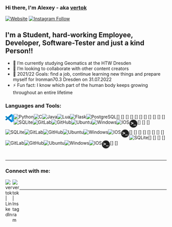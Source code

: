 ### Hi there, I'm Alexey - aka [vertok][linkedin]

[![Website](https://img.shields.io/badge/LinkedIn-0077B5?style=for-the-badge&logo=linkedin&logoColor=white)](https://www.linkedin.com/in/alexey-obukhov-a9a201156)
[![Instagram Follow](https://img.shields.io/badge/Instagram-E4405F?style=for-the-badge&logo=instagram&logoColor=white)](https://instagram.com/vertok)

## I'm a Student, hard-working Employee, Developer, Software-Tester and just a kind Person!!

- 🌱 I’m currently studying Geomatics at the HTW Dresden
- 👯 I’m looking to collaborate with other content creators
- 🥅 2021/22 Goals: find a job, continue learning new things and prepare myself for Ironman70.3 Dresden on 31.07.2022
- ⚡ Fun fact: I know which part of the human body keeps growing throughout an entire lifetime

### Languages and Tools:

[<img align="left" alt="Visual Studio Code" width="26px" src="https://raw.githubusercontent.com/github/explore/80688e429a7d4ef2fca1e82350fe8e3517d3494d/topics/visual-studio-code/visual-studio-code.png" />]
[<img align="left" alt="Python" src="https://img.shields.io/badge/Python-3776AB?style=for-the-badge&logo=python&logoColor=white" />]
[<img align="left" alt="C" src="https://img.shields.io/badge/C-00599C?style=for-the-badge&logo=c&logoColor=white" />]
[<img align="left" alt="Java" src="https://img.shields.io/badge/Java-ED8B00?style=for-the-badge&logo=java&logoColor=white" />]
[<img align="left" alt="Lua" src="https://img.shields.io/badge/Lua-2C2D72?style=for-the-badge&logo=lua&logoColor=white" />]
[<img align="left" alt="Flask" src="https://img.shields.io/badge/Flask-000000?style=for-the-badge&logo=flask&logoColor=white" />]
[<img align="left" alt="PostgreSQL" src="https://img.shields.io/badge/PostgreSQL-316192?style=for-the-badge&logo=postgresql&logoColor=white" />]
[<img align="left" alt="SQLite" src="https://img.shields.io/badge/SQLite-07405E?style=for-the-badge&logo=sqlite&logoColor=white" />]
[<img align="left" alt="GitLab" src="https://img.shields.io/badge/GitLab-330F63?style=for-the-badge&logo=gitlab&logoColor=white" />]
[<img align="left" alt="GitHub" src="https://img.shields.io/badge/GitHub-100000?style=for-the-badge&logo=github&logoColor=white" />]
[<img align="left" alt="Ubuntu" src="https://img.shields.io/badge/Ubuntu-E95420?style=for-the-badge&logo=ubuntu&logoColor=white" />]
[<img align="left" alt="Windows" src="https://img.shields.io/badge/Windows-0078D6?style=for-the-badge&logo=windows&logoColor=white" />]
[<img align="left" alt="IOS" src="https://img.shields.io/badge/iOS-000000?style=for-the-badge&logo=ios&logoColor=white" />]
[<img align="left" alt="Terminal" width="26px" src="https://raw.githubusercontent.com/github/explore/80688e429a7d4ef2fca1e82350fe8e3517d3494d/topics/terminal/terminal.png" />]
<br />

[<img align="left" alt="SQLite" src="https://img.shields.io/badge/SQLite-07405E?style=for-the-badge&logo=sqlite&logoColor=white" />]
[<img align="left" alt="GitLab" src="https://img.shields.io/badge/GitLab-330F63?style=for-the-badge&logo=gitlab&logoColor=white" />]
[<img align="left" alt="GitHub" src="https://img.shields.io/badge/GitHub-100000?style=for-the-badge&logo=github&logoColor=white" />]
[<img align="left" alt="Ubuntu" src="https://img.shields.io/badge/Ubuntu-E95420?style=for-the-badge&logo=ubuntu&logoColor=white" />]
[<img align="left" alt="Windows" src="https://img.shields.io/badge/Windows-0078D6?style=for-the-badge&logo=windows&logoColor=white" />]
[<img align="left" alt="IOS" src="https://img.shields.io/badge/iOS-000000?style=for-the-badge&logo=ios&logoColor=white" />]
[<img align="left" alt="Terminal" width="26px" src="https://raw.githubusercontent.com/github/explore/80688e429a7d4ef2fca1e82350fe8e3517d3494d/topics/terminal/terminal.png" />]
[<img align="left" alt="SQLite" src="https://img.shields.io/badge/SQLite-07405E?style=for-the-badge&logo=sqlite&logoColor=white" />]
[<img align="left" alt="GitLab" src="https://img.shields.io/badge/GitLab-330F63?style=for-the-badge&logo=gitlab&logoColor=white" />]
[<img align="left" alt="GitHub" src="https://img.shields.io/badge/GitHub-100000?style=for-the-badge&logo=github&logoColor=white" />]
[<img align="left" alt="Ubuntu" src="https://img.shields.io/badge/Ubuntu-E95420?style=for-the-badge&logo=ubuntu&logoColor=white" />]
[<img align="left" alt="Windows" src="https://img.shields.io/badge/Windows-0078D6?style=for-the-badge&logo=windows&logoColor=white" />]
[<img align="left" alt="IOS" src="https://img.shields.io/badge/iOS-000000?style=for-the-badge&logo=ios&logoColor=white" />]
[<img align="left" alt="Terminal" width="26px" src="https://raw.githubusercontent.com/github/explore/80688e429a7d4ef2fca1e82350fe8e3517d3494d/topics/terminal/terminal.png" />]

<br />

---

### Connect with me:

[<img align="left" alt="vertok | LinkedIn" width="22px" src="https://cdn.jsdelivr.net/npm/simple-icons@v3/icons/linkedin.svg" />][linkedin]
[<img align="left" alt="vertok | Instagram" width="22px" src="https://cdn.jsdelivr.net/npm/simple-icons@v3/icons/instagram.svg" />][instagram]

<br />

---

[instagram]: https://instagram.com/vertok
[linkedin]: https://www.linkedin.com/in/alexey-obukhov-a9a201156
